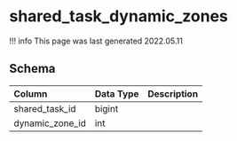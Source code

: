 # shared_task_dynamic_zones

!!! info
	This page was last generated 2022.05.11

## Schema

| Column | Data Type | Description |
| :--- | :--- | :--- |
| shared_task_id | bigint |  |
| dynamic_zone_id | int |  |

